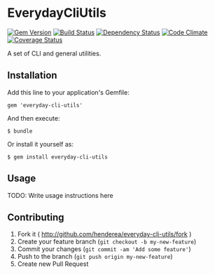 # EverydayCliUtils

[![Gem Version](https://badge.fury.io/rb/everyday-cli-utils.png)](http://badge.fury.io/rb/everyday-cli-utils)
[![Build Status](https://travis-ci.org/henderea/everyday-cli-utils.png?branch=master)](https://travis-ci.org/henderea/everyday-cli-utils)
[![Dependency Status](https://gemnasium.com/henderea/everyday-cli-utils.png)](https://gemnasium.com/henderea/everyday-cli-utils)
[![Code Climate](https://codeclimate.com/github/henderea/everyday-cli-utils.png)](https://codeclimate.com/github/henderea/everyday-cli-utils)
[![Coverage Status](https://coveralls.io/repos/henderea/everyday-cli-utils/badge.png?branch=master)](https://coveralls.io/r/henderea/everyday-cli-utils?branch=master)

A set of CLI and general utilities.

## Installation

Add this line to your application's Gemfile:

    gem 'everyday-cli-utils'

And then execute:

    $ bundle

Or install it yourself as:

    $ gem install everyday-cli-utils

## Usage

TODO: Write usage instructions here

## Contributing

1. Fork it ( http://github.com/henderea/everyday-cli-utils/fork )
2. Create your feature branch (`git checkout -b my-new-feature`)
3. Commit your changes (`git commit -am 'Add some feature'`)
4. Push to the branch (`git push origin my-new-feature`)
5. Create new Pull Request

